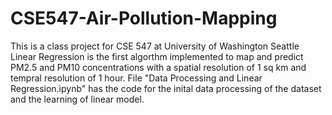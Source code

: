 # CSE547-Air-Pollution-Mapping
This is a class project for CSE 547 at University of Washington Seattle
Linear Regression is the first algorthm implemented to map and predict PM2.5 and PM10 concentrations with a spatial resolution of 1 sq km and tempral resolution of 1 hour. File "Data Processing and Linear Regression.ipynb" has the code for the inital data processing of the dataset and the learning of linear model. 
